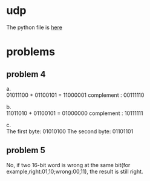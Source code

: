 udp
=====
The python file is [here](https://github.com/zhangjianan803/udp/blob/master/udp.py)  

problems
=====

problem 4
-----
a.  
01011100 + 01100101 = 11000001
complement : 00111110  

b.  
11011010 + 01100101 = 01000000
complement : 10111111

c.  
The first byte: 01010100
The second byte: 01101101  



problem 5
-----
No, if two 16-bit word is wrong at the same bit(for example,right:01,10;wrong:00,11), the result is still right.
